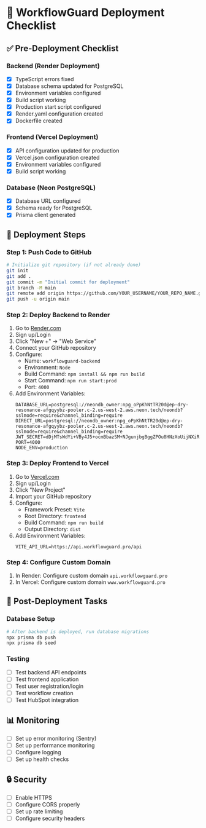# 🚀 WorkflowGuard Deployment Checklist

## ✅ Pre-Deployment Checklist

### Backend (Render Deployment)
- [x] TypeScript errors fixed
- [x] Database schema updated for PostgreSQL
- [x] Environment variables configured
- [x] Build script working
- [x] Production start script configured
- [x] Render.yaml configuration created
- [x] Dockerfile created

### Frontend (Vercel Deployment)
- [x] API configuration updated for production
- [x] Vercel.json configuration created
- [x] Environment variables configured
- [x] Build script working

### Database (Neon PostgreSQL)
- [x] Database URL configured
- [x] Schema ready for PostgreSQL
- [x] Prisma client generated

## 🚀 Deployment Steps

### Step 1: Push Code to GitHub
```bash
# Initialize git repository (if not already done)
git init
git add .
git commit -m "Initial commit for deployment"
git branch -M main
git remote add origin https://github.com/YOUR_USERNAME/YOUR_REPO_NAME.git
git push -u origin main
```

### Step 2: Deploy Backend to Render
1. Go to [Render.com](https://render.com)
2. Sign up/Login
3. Click "New +" → "Web Service"
4. Connect your GitHub repository
5. Configure:
   - Name: `workflowguard-backend`
   - Environment: `Node`
   - Build Command: `npm install && npm run build`
   - Start Command: `npm run start:prod`
   - Port: `4000`
6. Add Environment Variables:
   ```
   DATABASE_URL=postgresql://neondb_owner:npg_oPpKhNtTR20d@ep-dry-resonance-afgqyybz-pooler.c-2.us-west-2.aws.neon.tech/neondb?sslmode=require&channel_binding=require
   DIRECT_URL=postgresql://neondb_owner:npg_oPpKhNtTR20d@ep-dry-resonance-afgqyybz-pooler.c-2.us-west-2.aws.neon.tech/neondb?sslmode=require&channel_binding=require
   JWT_SECRET=dDjMTsWdYi+VBy4J5+ocmBbazSM+NJgunjbgBggZPOu8HNzXoUijNXiRbvHZ7JWcFfkHDDEbdeYwzFb9HvqDMw==
   PORT=4000
   NODE_ENV=production
   ```

### Step 3: Deploy Frontend to Vercel
1. Go to [Vercel.com](https://vercel.com)
2. Sign up/Login
3. Click "New Project"
4. Import your GitHub repository
5. Configure:
   - Framework Preset: `Vite`
   - Root Directory: `frontend`
   - Build Command: `npm run build`
   - Output Directory: `dist`
6. Add Environment Variables:
   ```
   VITE_API_URL=https://api.workflowguard.pro/api
   ```

### Step 4: Configure Custom Domain
1. In Render: Configure custom domain `api.workflowguard.pro`
2. In Vercel: Configure custom domain `www.workflowguard.pro`

## 🔧 Post-Deployment Tasks

### Database Setup
```bash
# After backend is deployed, run database migrations
npx prisma db push
npx prisma db seed
```

### Testing
- [ ] Test backend API endpoints
- [ ] Test frontend application
- [ ] Test user registration/login
- [ ] Test workflow creation
- [ ] Test HubSpot integration

## 📊 Monitoring
- [ ] Set up error monitoring (Sentry)
- [ ] Set up performance monitoring
- [ ] Configure logging
- [ ] Set up health checks

## 🔒 Security
- [ ] Enable HTTPS
- [ ] Configure CORS properly
- [ ] Set up rate limiting
- [ ] Configure security headers 